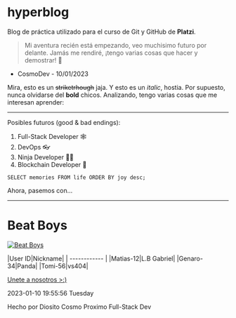 # hyperblog
Blog de práctica utilizado para el curso de Git y GitHub de **Platzi**.
> Mi aventura recién está empezando, veo muchisimo futuro por delante. Jamás me rendiré, ¡tengo varias cosas que hacer y demostrar! 🤠
- CosmoDev - 10/01/2023

Mira, esto es un ~~striketrhough~~ jaja. Y esto es un *italic*, hostia. Por supuesto, nunca olvidarse del **bold** chicos. Analizando, tengo varias cosas que me interesan aprender:

------------
Posibles futuros (good & bad endings):
1. Full-Stack Developer 🕸
2. DevOps 👓
3. Ninja Developer 🐱‍👤
4. Blockchain Developer 🔗

`SELECT memories FROM life ORDER BY joy desc;`

Ahora, pasemos con...

------------

# Beat Boys
[![Beat Boys](https://i.imgur.com/yIKkQlE.png "Beat Boys")](https://i.imgur.com/yIKkQlE.png "Beat Boys")

|User ID|Nickname|
| ------------ |
|Matias-12|L.B Gabriel|
|Genaro-34|Panda|
|Tomi-56|vs404|

[Unete a nosotros >:)](http://discord.gg/44YkqvF4Fb "## Unete >:)")

2023-01-10 19:55:56 Tuesday

Hecho por Diosito Cosmo
Proximo Full-Stack Dev